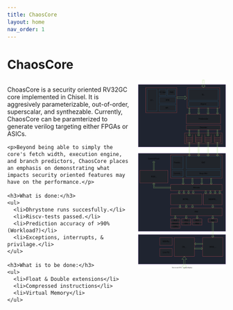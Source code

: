 ```yaml
---
title: ChaosCore
layout: home
nav_order: 1
---
```



# ChaosCore

<div style="display: flex; align-items: flex-start;">
  <div style="flex: 1; padding-right: 20px;">
    <p>ChoasCore is a security oriented RV32GC core implemented in Chisel. It is aggresively parameterizable, out-of-order, superscalar, and synthezable. Currently, ChaosCore can be paramterized to generate verilog targeting either FPGAs or ASICs.</p>

    <p>Beyond being able to simply the core's fetch width, execution engine, and branch predictors, ChaosCore places an emphasis on demonstrating what impacts security oriented features may have on the performance.</p>

    <h3>What is done:</h3>
    <ul>
      <li>Dhrystone runs succesfully.</li>
      <li>Riscv-tests passed.</li>
      <li>Prediction accuracy of >90% (Workload?)</li>
      <li>Exceptions, interrupts, & privilage.</li>
    </ul>

    <h3>What is to be done:</h3>
    <ul>
      <li>Float & Double extensions</li>
      <li>Compressed instructions</li>
      <li>Virtual Memory</li>
    </ul>

  </div>

  <div style="max-width: 40%;">
    <img src="drawio/Core.drawio.svg" style="max-width: 100%;"/>
  </div>
</div>
